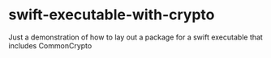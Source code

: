 # swift-executable-with-crypto
Just a demonstration of how to lay out a package for a swift executable that includes CommonCrypto

